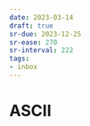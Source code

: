 ```yaml
---
date: 2023-03-14
draft: true
sr-due: 2023-12-25
sr-ease: 270
sr-interval: 222
tags:
- inbox
---
```


# ASCII